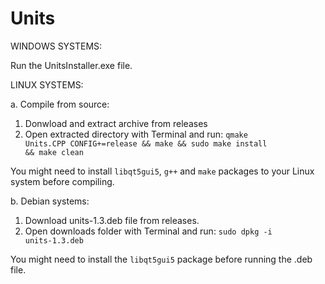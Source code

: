# Units

WINDOWS SYSTEMS:

Run the UnitsInstaller.exe file.


LINUX SYSTEMS:

a. Compile from source:

1. Donwload and extract archive from releases
2. Open extracted directory with Terminal and run:
   <code>qmake Units.CPP CONFIG+=release && make && sudo make install && make clean</code>
   
You might need to install <code>libqt5gui5</code>, <code>g++</code> and <code>make</code> packages to your Linux system before compiling.


b. Debian systems:

1. Download units-1.3.deb file from releases.
2. Open downloads folder with Terminal and run:
<code>sudo dpkg -i units-1.3.deb</code>

You might need to install the <code>libqt5gui5</code> package before running the .deb file.

